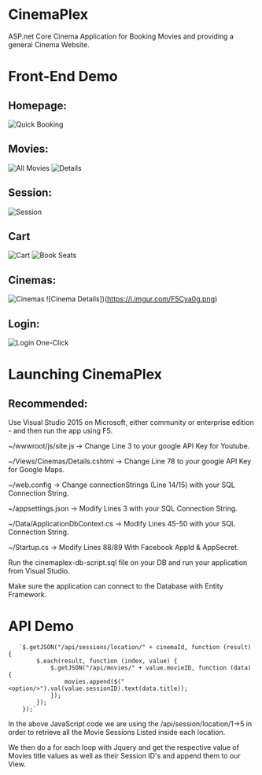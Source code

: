 # CinemaPlex
ASP.net Core Cinema Application for Booking Movies and providing a general Cinema Website.

# Front-End Demo

## Homepage:
![Quick Booking](https://i.imgur.com/UkPXCDt.png)

## Movies:
![All Movies](https://i.imgur.com/2a7R2G3.png)
![Details](https://i.imgur.com/4OsBGyN.png)

## Session: 
![Session](https://i.imgur.com/L2B0VoZ.png)

## Cart
![Cart](https://i.imgur.com/ZcaAQ7b.png)
![Book Seats](https://i.imgur.com/Ol6fTru.png)

## Cinemas:
![Cinemas](https://i.imgur.com/EqibvCs.png)
![Cinema Details])(https://i.imgur.com/F5Cya0g.png)

## Login:
![Login One-Click](https://i.imgur.com/kqwef51.png)

# Launching CinemaPlex

## Recommended:

Use Visual Studio 2015 on Microsoft, either community or enterprise edition - and then run the app using F5.

~/wwwroot/js/site.js -> Change Line 3 to your google API Key for Youtube.

~/Views/Cinemas/Details.cshtml -> Change Line 78 to your google API Key for Google Maps.

~/web.config -> Change connectionStrings (Line 14/15) with your SQL Connection String.

~/appsettings.json -> Modify Lines 3 with your SQL Connection String.

~/Data/ApplicationDbContext.cs -> Modify Lines 45-50 with your SQL Connection String.

~/Startup.cs -> Modify Lines 88/89 With Facebook AppId & AppSecret.

Run the cinemaplex-db-script.sql file on your DB and run your application from Visual Studio.

Make sure the application can connect to the Database with Entity Framework.

# API Demo

	   `$.getJSON("/api/sessions/location/" + cinemaId, function (result) {
            $.each(result, function (index, value) {
                $.getJSON("/api/movies/" + value.movieID, function (data) {
                    movies.append($("<option/>").val(value.sessionID).text(data.title));
                });
            });
        });`
		
In the above JavaScript code we are using the /api/session/location/1->5 in order to retrieve all the Movie Sessions
Listed inside each location.

We then do a for each loop with Jquery and get the respective value of Movies title values as well as their Session ID's and append them to our 
View.
